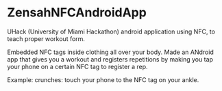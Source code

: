 ZensahNFCAndroidApp
===================

UHack (University of Miami Hackathon) android application using NFC, to teach proper workout form.


Embedded NFC tags inside clothing all over your body. Made an ANdroid app that gives you a workout and registers repetitions by making you tap your phone on a certain NFC tag to register a rep.

Example: crunches: touch your phone to the NFC tag on your ankle.
